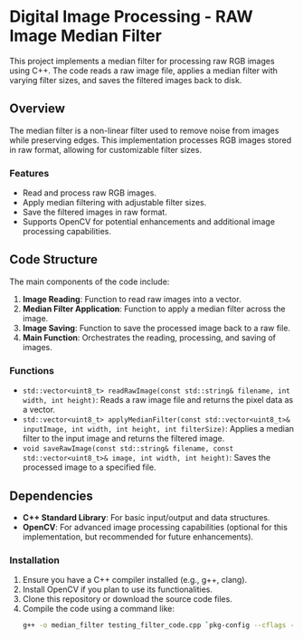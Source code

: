 
# Digital Image Processing - RAW Image Median Filter

This project implements a median filter for processing raw RGB images using C++. The code reads a raw image file, applies a median filter with varying filter sizes, and saves the filtered images back to disk.

## Overview

The median filter is a non-linear filter used to remove noise from images while preserving edges. This implementation processes RGB images stored in raw format, allowing for customizable filter sizes.

### Features

- Read and process raw RGB images.
- Apply median filtering with adjustable filter sizes.
- Save the filtered images in raw format.
- Supports OpenCV for potential enhancements and additional image processing capabilities.

## Code Structure

The main components of the code include:

1. **Image Reading**: Function to read raw images into a vector.
2. **Median Filter Application**: Function to apply a median filter across the image.
3. **Image Saving**: Function to save the processed image back to a raw file.
4. **Main Function**: Orchestrates the reading, processing, and saving of images.

### Functions

- `std::vector<uint8_t> readRawImage(const std::string& filename, int width, int height)`: Reads a raw image file and returns the pixel data as a vector.
- `std::vector<uint8_t> applyMedianFilter(const std::vector<uint8_t>& inputImage, int width, int height, int filterSize)`: Applies a median filter to the input image and returns the filtered image.
- `void saveRawImage(const std::string& filename, const std::vector<uint8_t>& image, int width, int height)`: Saves the processed image to a specified file.

## Dependencies

- **C++ Standard Library**: For basic input/output and data structures.
- **OpenCV**: For advanced image processing capabilities (optional for this implementation, but recommended for future enhancements).

### Installation

1. Ensure you have a C++ compiler installed (e.g., g++, clang).
2. Install OpenCV if you plan to use its functionalities.
3. Clone this repository or download the source code files.
4. Compile the code using a command like:
   ```bash
   g++ -o median_filter testing_filter_code.cpp `pkg-config --cflags --libs opencv4`

